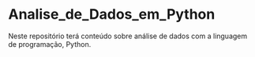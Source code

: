 # Analise_de_Dados_em_Python
Neste repositório terá conteúdo sobre análise de dados com a linguagem de programação, Python.
